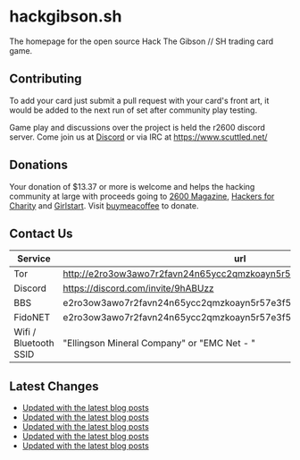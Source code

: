 # hackgibson.sh
The homepage for the open source Hack The Gibson // SH trading card game.


## Contributing

To add your card just submit a pull request with your card's front art, it would be added to the next run of set after community play testing.

Game play and discussions over the project is held the r2600 discord server. Come join us at [Discord](https://discord.com/invite/9hABUzz) or via IRC at https://www.scuttled.net/


## Donations

Your donation of $13.37 or more is welcome and helps the hacking community at large with proceeds going to [2600 Magazine](https://2600.com/), [Hackers for Charity](https://hackersforcharity.org) and [Girlstart](https://girlstart.org).  Visit [buymeacoffee](https://www.buymeacoffee.com/hackgibson.sh) to donate.


## Contact Us

Service | url
-|-
Tor | http://e2ro3ow3awo7r2favn24n65ycc2qmzkoayn5r57e3f56nvjwdcgg32ad.onion
Discord | https://discord.com/invite/9hABUzz
BBS | e2ro3ow3awo7r2favn24n65ycc2qmzkoayn5r57e3f56nvjwdcgg32ad.onion:23
FidoNET | e2ro3ow3awo7r2favn24n65ycc2qmzkoayn5r57e3f56nvjwdcgg32ad.onion:24554
Wifi / Bluetooth SSID | "Ellingson Mineral Company" or "EMC Net - <fidonet address>"

## Latest Changes
<!-- BLOG-POST-LIST:START -->
- [Updated with the latest blog posts](https://github.com/DFW2600/hackgibson.sh/commit/6a5e7fc99fec4e233008ffc3c92e8b6690120aa4)
- [Updated with the latest blog posts](https://github.com/DFW2600/hackgibson.sh/commit/206f5ed707f40f0cfd4f708f9cb684b87e7b6f80)
- [Updated with the latest blog posts](https://github.com/DFW2600/hackgibson.sh/commit/cc458753542a7ccd00c4d1a368d23dac852a2b36)
- [Updated with the latest blog posts](https://github.com/DFW2600/hackgibson.sh/commit/9ea326b654709aed7082688ea416be1f9d269bc8)
- [Updated with the latest blog posts](https://github.com/DFW2600/hackgibson.sh/commit/b6754ea7ea9bb730631a62e4da7a7bba4330ace3)
<!-- BLOG-POST-LIST:END -->
